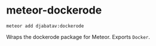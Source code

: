 meteor-dockerode
==============
`meteor add djabatav:dockerode`

Wraps the dockerode package for Meteor. Exports `Docker`.
